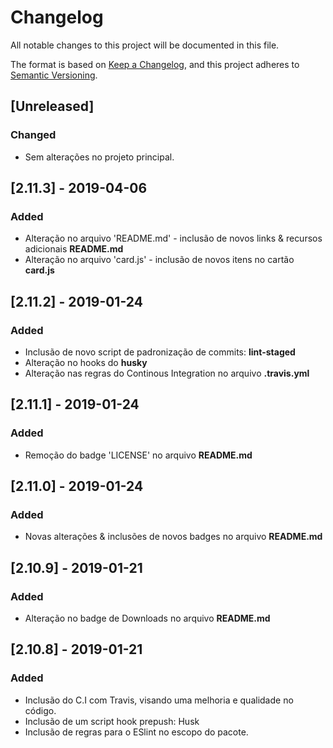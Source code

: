 # Changelog
All notable changes to this project will be documented in this file.

The format is based on [Keep a Changelog](https://keepachangelog.com/en/1.0.0/),
and this project adheres to [Semantic Versioning](https://semver.org/spec/v2.0.0.html).


## [Unreleased]
### Changed
- Sem alterações no projeto principal.

## [2.11.3] - 2019-04-06
### Added
- Alteração no arquivo 'README.md' - inclusão de novos links & recursos adicionais **README.md**
- Alteração no arquivo 'card.js' - inclusão de novos itens no cartão **card.js**

## [2.11.2] - 2019-01-24
### Added
- Inclusão de novo script de padronização de commits: **lint-staged**
- Alteração no hooks do **husky**
- Alteração nas regras do Continous Integration no arquivo **.travis.yml**

## [2.11.1] - 2019-01-24
### Added
- Remoção do badge 'LICENSE' no arquivo **README.md**

## [2.11.0] - 2019-01-24
### Added
- Novas alterações & inclusões de novos badges no arquivo **README.md**

## [2.10.9] - 2019-01-21
### Added
- Alteração no badge de Downloads no arquivo **README.md**

## [2.10.8] - 2019-01-21
### Added
- Inclusão do C.I com Travis, visando uma melhoria e qualidade no código.
- Inclusão de um script hook prepush: Husk
- Inclusão de regras para o ESlint no escopo do pacote.


